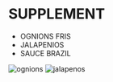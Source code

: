 # SUPPLEMENT

- OGNIONS FRIS
- JALAPENIOS
- SAUCE BRAZIL

![ognions](sandwich\oignons-frits-grilles.jpg)
![jalapenos](sandwich\Pickled-Jalapenos-above.jpg)
